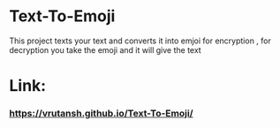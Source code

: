 # Text-To-Emoji
 This project texts your text and converts it into emjoi for encryption , for decryption you take the emoji and it will give the text

# Link:

### https://vrutansh.github.io/Text-To-Emoji/
